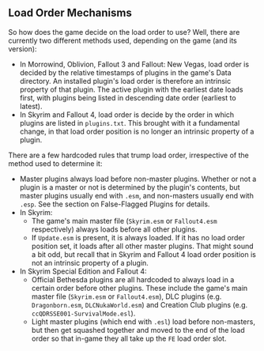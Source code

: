 
## Load Order Mechanisms

So how does the game decide on the load order to use? Well, there are currently two different methods used, depending on the game (and its version):

- In Morrowind, Oblivion, Fallout 3 and Fallout: New Vegas, load order is decided by the relative timestamps of plugins in the game's Data directory. An installed plugin's load order is therefore an intrinsic property of that plugin. The active plugin with the earliest date loads first, with plugins being listed in descending date order (earliest to latest).
- In Skyrim and Fallout 4, load order is decide by the order in which plugins are listed in `plugins.txt`. This brought with it a fundamental change, in that load order position is no longer an intrinsic property of a plugin.

There are a few hardcoded rules that trump load order, irrespective of the method used to determine it:

- Master plugins always load before non-master plugins. Whether or not a plugin is a master or not is determined by the plugin's contents, but master plugins usually end with `.esm`, and non-masters usually end with `.esp`. See the section on False-Flagged Plugins for details.
- In Skyrim:
  - The game's main master file (`Skyrim.esm` or `Fallout4.esm` respectively) always loads before all other plugins.
  - If `Update.esm` is present, it is always loaded. If it has no load order position set, it loads after all other master plugins. That might sound a bit odd, but recall that in Skyrim and Fallout 4 load order position is not an intrinsic property of a plugin.
- In Skyrim Special Edition and Fallout 4:
  - Official Bethesda plugins are all hardcoded to always load in a certain order before other plugins. These include the game's main master file (`Skyrim.esm` or `Fallout4.esm`), DLC plugins (e.g. `Dragonborn.esm`, `DLCNukaWorld.esm`) and Creation Club plugins (e.g. `ccQDRSSE001-SurvivalMode.esl`).
  - Light master plugins (which end with `.esl`) load before non-masters, but then get squashed together and moved to the end of the load order so that in-game they all take up the `FE` load order slot.
